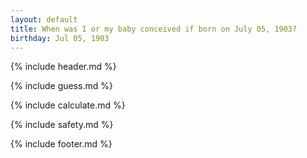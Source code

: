 ```yaml
---
layout: default
title: When was I or my baby conceived if born on July 05, 1903?
birthday: Jul 05, 1903
---
```


{% include header.md %}

{% include guess.md %}

{% include calculate.md %}

{% include safety.md %}

{% include footer.md %}



